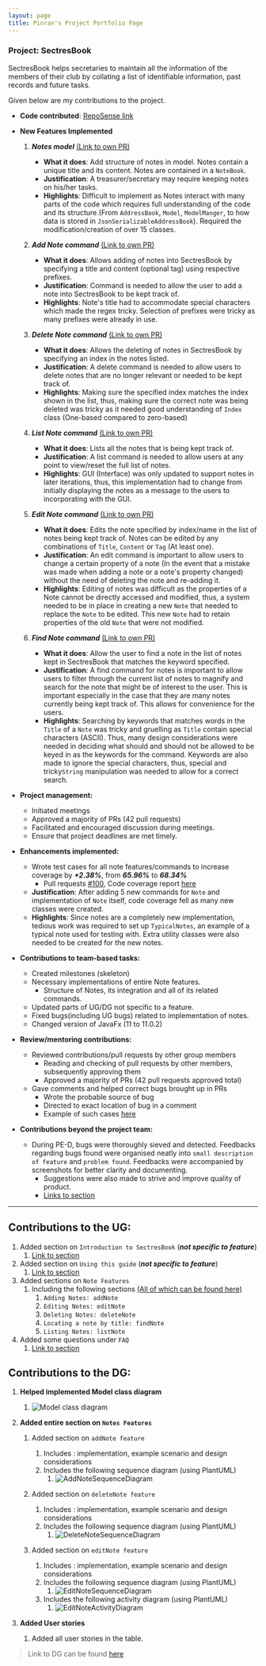 ```yaml
---
layout: page
title: Pinran's Project Portfolio Page
---
```


### Project: SectresBook

SectresBook helps secretaries to maintain all the information of the members of their club by collating a list of identifiable information, past records and future tasks.

Given below are my contributions to the project.
</br>
* **Code contributed**: [RepoSense link](https://nus-cs2103-ay2223s1.github.io/tp-dashboard/?search=pinran-j&breakdown=true)

* **New Features Implemented**

  1. **_Notes model_** [(Link to own PR)](https://github.com/AY2223S1-CS2103T-W12-2/tp/pull/54)
     * **What it does**: Add structure of notes in model. Notes contain a unique title and its content. Notes are contained in a `NoteBook`.
     * **Justification**: A treasurer/secretary may require keeping notes on his/her tasks.
     * **Highlights**: Difficult to implement as Notes interact with many parts of the code which requires full understanding of the code and its structure.(From `AddressBook`, `Model`, `ModelManger`, to how data is stored in `JsonSerializableAddressBook`). Required the modification/creation of over 15 classes.

  2. **_Add Note command_** [(Link to own PR)](https://github.com/AY2223S1-CS2103T-W12-2/tp/pull/54)
     * **What it does**: Allows adding of notes into SectresBook by specifying a title and content (optional tag) using respective prefixes.
     * **Justification**: Command is needed to allow the user to add a note into SectresBook to be kept track of.
     * **Highlights**: Note's title had to accommodate special characters which made the regex tricky. Selection of prefixes were tricky as many prefixes were already in use.

  3. **_Delete Note command_** [(Link to own PR)](https://github.com/AY2223S1-CS2103T-W12-2/tp/pull/54)
     * **What it does**: Allows the deleting of notes in SectresBook by specifying an index in the notes listed.
     * **Justification**: A delete command is needed to allow users to delete notes that are no longer relevant or needed to be kept track of.
     * **Highlights**:  Making sure the specified index matches the index shown in the list, thus, making sure the correct note was being deleted was tricky as it needed good understanding of `Index` class (One-based compared to zero-based)

  4. **_List Note command_** [(Link to own PR)](https://github.com/AY2223S1-CS2103T-W12-2/tp/pull/54)
     * **What it does**: Lists all the notes that is being kept track of.
     * **Justification**: A list command is needed to allow users at any point to view/reset the full list of notes.
     * **Highlights**: GUI (Interface) was only updated to support notes in later iterations, thus, this implementation had to change from initially displaying the notes as a message to the users to incorporating with the GUI.

  5. **_Edit Note command_** [(Link to own PR)](https://github.com/AY2223S1-CS2103T-W12-2/tp/pull/81)
     * **What it does**: Edits the note specified by index/name in the list of notes being kept track of. Notes can be edited by any combinations of `Title`, `Content` or `Tag` (At least one).
     * **Justification**: An edit command is important to allow users to change a certain property of a note (In the event that a mistake was made when adding a note or a note's property changed) without the need of deleting the note and re-adding it.
     * **Highlights**: Editing of notes was difficult as the properties of a Note cannot be directly accessed and modified, thus, a system needed to be in place in creating a new `Note` that needed to replace the `Note` to be edited. This new `Note` had to retain properties of the old `Note` that were not modified.

  6. **_Find Note command_** [(Link to own PR)](https://github.com/AY2223S1-CS2103T-W12-2/tp/pull/81)
     * **What it does**: Allow the user to find a note in the list of notes kept in SectresBook that matches the keyword specified.
     * **Justification**: A find command for notes is important to allow users to filter through the current list of notes to magnify and search for the note that might be of interest to the user. This is important especially in the case that they are many notes currently being kept track of. This allows for convenience for the users.
     * **Highlights**: Searching by keywords that matches words in the `Title` of a `Note` was tricky and gruelling as `Title` contain special characters (ASCII). Thus, many design considerations were needed in deciding what should and should not be allowed to be keyed in as the keywords for the command. Keywords are also made to ignore the special characters, thus, special and tricky`String` manipulation was needed to allow for a correct search. 
   
* **Project management:**
  * Initiated meetings 
  * Approved a majority of PRs (42 pull requests)
  * Facilitated and encouraged discussion during meetings.
  * Ensure that project deadlines are met timely.

* **Enhancements implemented:**
  * Wrote test cases for all note features/commands to increase coverage by ***+2.38%***, from ***65.96%*** to ***68.34%***
    * Pull requests [#100](https://github.com/AY2223S1-CS2103T-W12-2/tp/pull/100), Code coverage report [here](https://app.codecov.io/gh/AY2223S1-CS2103T-W12-2/tp/commit/2591db4951ad72aca890421c00da739c76e687ee)
  * **Justification**: After adding 5 new commands for `Note` and implementation of `Note` itself, code coverage fell as many new classes were created.
  * **Highlights**: Since notes are a completely new implementation, tedious work was required to set up `TypicalNotes`, an example of a typical note used for testing with. Extra utility classes were also needed to be created for the new notes.

* **Contributions to team-based tasks:**
  * Created milestones (skeleton)
  * Necessary implementations of entire Note features.
    * Structure of Notes, its integration and all of its related commands.
  * Updated parts of UG/DG not specific to a feature.
  * Fixed bugs(including UG bugs) related to implementation of notes.
  * Changed version of JavaFx (11 to 11.0.2)

* **Review/mentoring contributions:**
  * Reviewed contributions/pull requests by other group members
    * Reading and checking of pull requests by other members, subsequently approving them
    * Approved a majority of PRs (42 pull requests approved total)
  * Gave comments and helped correct bugs brought up in PRs
    * Wrote the probable source of bug
    * Directed to exact location of bug in a comment
    * Example of such cases [here](https://github.com/AY2223S1-CS2103T-W12-2/tp/pull/75#pullrequestreview-1158333153)

* **Contributions beyond the project team:**
  * During PE-D, bugs were thoroughly sieved and detected. Feedbacks regarding bugs found were organised neatly into `small description of feature` and `problem found`. Feedbacks were accompanied by screenshots for better clarity and documenting.
    * Suggestions were also made to strive and improve quality of product.
    * [Links to section](https://github.com/Pinran-J/ped/issues)

-------------------

## Contributions to the UG:
1. Added section on `Introduction to SectresBook` (***not specific to feature***)
   1. [Link to section](https://ay2223s1-cs2103t-w12-2.github.io/tp/UserGuide.html#introduction-to-sectresbook)
2. Added section on `Using this guide` (***not specific to feature***)
   1. [Link to section](https://ay2223s1-cs2103t-w12-2.github.io/tp/UserGuide.html#using-this-guide)
3. Added sections on `Note Features`
   1. Including the following sections [(All of which can be found here)](https://ay2223s1-cs2103t-w12-2.github.io/tp/UserGuide.html#note-features)
      1. `Adding Notes: addNote`
      2. `Editing Notes: editNote`
      3. `Deleting Notes: deleteNote`
      4. `Locating a note by title: findNote`
      5. `Listing Notes: listNote`
4. Added some questions under `FAQ`
   1. [Link to section](https://ay2223s1-cs2103t-w12-2.github.io/tp/UserGuide.html#faq)
   

## Contributions to the DG:
1. **Helped implemented Model class diagram**
   1. ![Model class diagram](../images/ModelClassDiagram.png)


2. **Added entire section on `Notes Features`**
   1. Added section on `addNote feature`
      1. Includes : implementation, example scenario and design considerations 
      2. Includes the following sequence diagram (using PlantUML)
         1. ![AddNoteSequenceDiagram](../images/AddNoteSequenceDiagram.png)
      
   2. Added section on `deleteNote feature`
      1. Includes : implementation, example scenario and design considerations
      2. Includes the following sequence diagram (using PlantUML)
         1. ![DeleteNoteSequenceDiagram](../images/DeleteNoteSequenceDiagram.png)
   
   3. Added section on `editNote feature`
      1. Includes : implementation, example scenario and design considerations
      2. Includes the following sequence diagram (using PlantUML)
         1. ![EditNoteSequenceDiagram](../images/EditNoteSequenceDiagram.png)
      3. Includes the following activity diagram (using PlantUML)
         1. ![EditNoteActivityDiagram](../images/EditNoteActivityDiagram.png)
3. **Added User stories**
   1. Added all user stories in the table.

> Link to DG can be found [here](https://ay2223s1-cs2103t-w12-2.github.io/tp/DeveloperGuide.html)

  <br>
